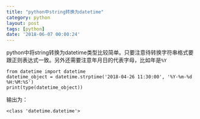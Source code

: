 ```yaml
---
title: "python中string转换为datetime"
category: python
layout: post
tags: [python]
date: '2018-06-07 00:00:24'
---
```


python中将string转换为datetime类型比较简单。只要注意待转换字符串格式要跟正则表达式一致。另外还需要注意年月日的代表字母，比如年是```%Y```
```
from datetime import datetime
datetime_object = datetime.strptime('2018-04-26 11:30:00', '%Y-%m-%d %H:%M:%S')
print(type(datetime_object))
```
输出为：
```
<class 'datetime.datetime'>
```
